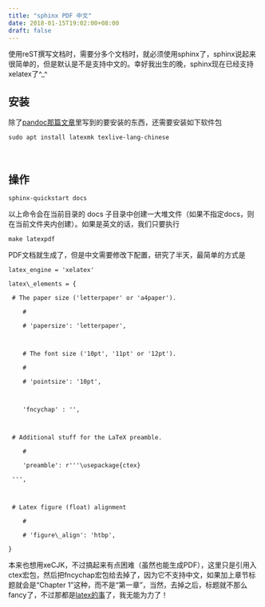 ```yaml
---
title: "sphinx PDF 中文"
date: 2018-01-15T19:02:00+08:00
draft: false
---
```


使用reST撰写文档时，需要分多个文档时，就必须使用sphinx了，sphinx说起来很简单的，但是默认是不是支持中文的。幸好我出生的晚，sphinx现在已经支持xelatex了^\_^


安装
--


除了[pandoc那篇文章](http://www.cnblogs.com/windtail/p/8260193.html)里写到的要安装的东西，还需要安装如下软件包




```
sudo apt install latexmk texlive-lang-chinese
```


 


操作
--




```
sphinx-quickstart docs
```


以上命令会在当前目录的 docs 子目录中创建一大堆文件（如果不指定docs，则在当前文件夹内创建）。如果是英文的话，我们只要执行




```
make latexpdf
```


PDF文档就生成了，但是中文需要修改下配置，研究了半天，最简单的方式是




```
latex_engine = 'xelatex'
latex\_elements = {
 # The paper size ('letterpaper' or 'a4paper').
    #
    # 'papersize': 'letterpaper',

    # The font size ('10pt', '11pt' or '12pt').
    #
    # 'pointsize': '10pt',

    'fncychap' : '',

 # Additional stuff for the LaTeX preamble.
    #
    'preamble': r'''\usepackage{ctex}
 ''',

 # Latex figure (float) alignment
    #
    # 'figure\_align': 'htbp',
}
```


本来也想用xeCJK，不过搞起来有点困难（虽然也能生成PDF），这里只是引用入ctex宏包，然后把fncychap宏包给去掉了，因为它不支持中文，如果加上章节标题就会是“Chapter 1”这种，而不是“第一章”，当然，去掉之后，标题就不那么fancy了，不过那都是[latex的事](http://www.latexstudio.net/archives/413)了，我无能为力了！


 


